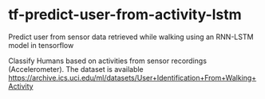# tf-predict-user-from-activity-lstm
Predict user from sensor data retrieved while walking using an RNN-LSTM model in tensorflow

Classify Humans based on activities from sensor recordings (Accelerometer).
The dataset is available https://archive.ics.uci.edu/ml/datasets/User+Identification+From+Walking+Activity
